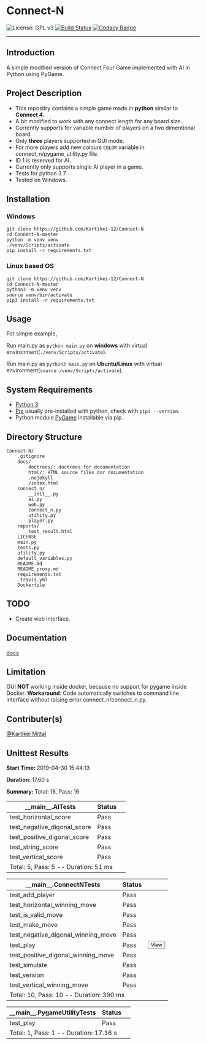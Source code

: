 # Connect-N

![License: GPL v3](https://img.shields.io/badge/License-GPLv3-blue.svg)
[![Build Status](https://travis-ci.org/Kartikei-12/Connect-N.svg?branch=master)](https://travis-ci.org/Kartikei-12/Connect-N)
[![Codacy Badge](https://api.codacy.com/project/badge/Grade/4a053ff3c19247958b88183242723d23)](https://www.codacy.com/app/Kartikei-12/Connect-N?utm_source=github.com&amp;utm_medium=referral&amp;utm_content=Kartikei-12/Connect-N&amp;utm_campaign=Badge_Grade)
<hr>

## Introduction

A simple modified version of Connect Four Game implemented with AI in Python using PyGame.

## Project Description

*  This repositry contains a simple game made in **python** similar to **Connect 4**.
*  A bit modified to work with any connect length for any board size.
*  Currently supports for variable number of players on a two dimentional board.
*  Only **three** players supported in GUI mode.
*  For more players add new colours `COLOR` variable in connect_n/pygame_utility.py file.
*  ID 1 is reserved for AI.
*  Currently only supports single AI player in a game.
*  Tests for python 3.7.
*  Tested on Windows.

## Installation

### Windows

    git clone https://github.com/Kartikei-12/Connect-N
    cd Connect-N-master
    python -m venv venv
    ./venv/Scripts/activate
    pip install -r requirements.txt

### Linux based OS

    git clone https://github.com/Kartikei-12/Connect-N
    cd Connect-N-master
    python3 -m venv venv
    source venv/bin/activate
    pip3 install -r requirements.txt

## Usage

For simple example,

Run main.py as `python main.py` on **windows** with virtual environment(`./venv/Scripts/activate`).

Run main.py as `python3 main.py` on **Ubuntu/Linux** with virtual environment(`source /venv/Scripts/activate`).

## System Requirements

*  [Python 3](https://www.python.org/)
*  [Pip](https://pypi.org/) usually pre-installed with python, check with `pip3 --version`.
*  Python module [PyGame](https://pypi.org/project/pygame/) installable via pip.

## Directory Structure

    Connect-N/
        .gitignore
        docs/
            doctrees/: doctrees for documentation
            html/: HTML source files dor documentation
            .nojekyll
            /index.html
        connect_n/
            __init__.py
            ai.py
            web.py
            connect_n.py
            utility.py
            player.py
        reports/
            test_result.html
        LICENSE
        main.py
        tests.py
        utility.py
        default_variables.py
        README.md
        README_proxy.md
        requirements.txt
        .travis.yml
        Dockerfile

## TODO

*  Create web interface.

## Documentation

[docs](https://kartikei-12.github.io/Connect-N/html/index.html)

## Limitation

GUI **NOT** working inside docker, because no support for pygame inside Docker.
**Workaround**: Code automatically switches to command line interface without raising error connect_n/connect_n.py. 

## Contributer(s)

[@Kartikei Mittal](https://github.com/Kartikei-12)



<!DOCTYPE html>
<html>

<body>
    <div class="container">
        <div class="row">
            <div class="col-xs-12">
                <h2 class="text-capitalize">Unittest Results</h2>
                <p class='attribute'><strong>Start Time: </strong>2019-04-30 15:44:13</p>
                <p class='attribute'><strong>Duration: </strong>17.60 s</p>
                <p class='attribute'><strong>Summary: </strong>Total: 16, Pass: 16</p>
            </div>
        </div>
        <div class="row">
            <div class="col-xs-12 col-sm-10 col-md-10">
                <table class='table table-hover table-responsive'>
                    <thead>
                        <tr>
                            <th>__main__.AITests</th>
                            <th>Status</th>
                            <th></th>
                        </tr>
                    </thead>
                    <tbody>
                        <tr class='success'>
                            <td class="col-xs-10">test_horizontal_score</td>
                            <td class="col-xs-1">
                                <span class="label label-success" style="display:block;width:40px;">Pass</span>
                            </td>
                            <td class="col-xs-1">
                            </td>
                        </tr>
                        <tr class='success'>
                            <td class="col-xs-10">test_negative_digonal_score</td>
                            <td class="col-xs-1">
                                <span class="label label-success" style="display:block;width:40px;">Pass</span>
                            </td>
                            <td class="col-xs-1">
                            </td>
                        </tr>
                        <tr class='success'>
                            <td class="col-xs-10">test_positive_digonal_score</td>
                            <td class="col-xs-1">
                                <span class="label label-success" style="display:block;width:40px;">Pass</span>
                            </td>
                            <td class="col-xs-1">
                            </td>
                        </tr>
                        <tr class='success'>
                            <td class="col-xs-10">test_string_score</td>
                            <td class="col-xs-1">
                                <span class="label label-success" style="display:block;width:40px;">Pass</span>
                            </td>
                            <td class="col-xs-1">
                            </td>
                        </tr>
                        <tr class='success'>
                            <td class="col-xs-10">test_vertical_score</td>
                            <td class="col-xs-1">
                                <span class="label label-success" style="display:block;width:40px;">Pass</span>
                            </td>
                            <td class="col-xs-1">
                            </td>
                        </tr>
                        <tr>
                            <td colspan="3">
                                Total: 5, Pass: 5 -- Duration: 51 ms
                            </td>
                        </tr>
                    </tbody>
                </table>
            </div>
        </div>
        <div class="row">
            <div class="col-xs-12 col-sm-10 col-md-10">
                <table class='table table-hover table-responsive'>
                    <thead>
                        <tr>
                            <th>__main__.ConnectNTests</th>
                            <th>Status</th>
                            <th></th>
                        </tr>
                    </thead>
                    <tbody>
                        <tr class='success'>
                            <td class="col-xs-10">test_add_player</td>
                            <td class="col-xs-1">
                                <span class="label label-success" style="display:block;width:40px;">Pass</span>
                            </td>
                            <td class="col-xs-1">
                            </td>
                        </tr>
                        <tr class='success'>
                            <td class="col-xs-10">test_horizontal_winning_move</td>
                            <td class="col-xs-1">
                                <span class="label label-success" style="display:block;width:40px;">Pass</span>
                            </td>
                            <td class="col-xs-1">
                            </td>
                        </tr>
                        <tr class='success'>
                            <td class="col-xs-10">test_is_valid_move</td>
                            <td class="col-xs-1">
                                <span class="label label-success" style="display:block;width:40px;">Pass</span>
                            </td>
                            <td class="col-xs-1">
                            </td>
                        </tr>
                        <tr class='success'>
                            <td class="col-xs-10">test_make_move</td>
                            <td class="col-xs-1">
                                <span class="label label-success" style="display:block;width:40px;">Pass</span>
                            </td>
                            <td class="col-xs-1">
                            </td>
                        </tr>
                        <tr class='success'>
                            <td class="col-xs-10">test_negative_digonal_winning_move</td>
                            <td class="col-xs-1">
                                <span class="label label-success" style="display:block;width:40px;">Pass</span>
                            </td>
                            <td class="col-xs-1">
                            </td>
                        </tr>
                        <tr class='success'>
                            <td class="col-xs-10">test_play</td>
                            <td class="col-xs-1">
                                <span class="label label-success" style="display:block;width:40px;">Pass</span>
                            </td>
                            <td class="col-xs-1">
                                <button class="btn btn-default btn-xs">View</button>
                            </td>
                        </tr>
                        <tr style="display:none;">
                            <td class="col-xs-9" colspan="3"><p>[[0 0 0 0 0 0 0]
 [0 0 0 0 0 0 0]
 [0 0 0 0 0 0 0]
 [0 0 0 0 0 0 0]
 [0 0 0 0 0 0 0]
 [0 0 0 0 0 0 0]]
[[0 0 0 0 0 0 0]
 [0 0 0 0 0 0 0]
 [0 0 0 0 0 0 0]
 [0 0 0 0 0 0 0]
 [0 0 0 0 0 0 0]
 [2 0 0 0 0 0 0]]
[[0 0 0 0 0 0 0]
 [0 0 0 0 0 0 0]
 [0 0 0 0 0 0 0]
 [0 0 0 0 0 0 0]
 [1 0 0 0 0 0 0]
 [2 0 0 0 0 0 0]]
[[0 0 0 0 0 0 0]
 [0 0 0 0 0 0 0]
 [0 0 0 0 0 0 0]
 [2 0 0 0 0 0 0]
 [1 0 0 0 0 0 0]
 [2 0 0 0 0 0 0]]
[[0 0 0 0 0 0 0]
 [0 0 0 0 0 0 0]
 [1 0 0 0 0 0 0]
 [2 0 0 0 0 0 0]
 [1 0 0 0 0 0 0]
 [2 0 0 0 0 0 0]]
[[0 0 0 0 0 0 0]
 [2 0 0 0 0 0 0]
 [1 0 0 0 0 0 0]
 [2 0 0 0 0 0 0]
 [1 0 0 0 0 0 0]
 [2 0 0 0 0 0 0]]
[[1 0 0 0 0 0 0]
 [2 0 0 0 0 0 0]
 [1 0 0 0 0 0 0]
 [2 0 0 0 0 0 0]
 [1 0 0 0 0 0 0]
 [2 0 0 0 0 0 0]]
[[1 0 0 0 0 0 0]
 [2 0 0 0 0 0 0]
 [1 0 0 0 0 0 0]
 [2 0 0 0 0 0 0]
 [1 0 0 0 0 0 0]
 [2 0 0 2 0 0 0]]
[[1 0 0 0 0 0 0]
 [2 0 0 0 0 0 0]
 [1 0 0 0 0 0 0]
 [2 0 0 0 0 0 0]
 [1 0 0 0 0 0 0]
 [2 0 1 2 0 0 0]]
[[1 0 0 0 0 0 0]
 [2 0 0 0 0 0 0]
 [1 0 0 0 0 0 0]
 [2 0 0 0 0 0 0]
 [1 0 0 2 0 0 0]
 [2 0 1 2 0 0 0]]
[[1 0 0 0 0 0 0]
 [2 0 0 0 0 0 0]
 [1 0 0 0 0 0 0]
 [2 0 0 0 0 0 0]
 [1 0 0 2 0 0 0]
 [2 0 1 2 1 0 0]]
[[1 0 0 0 0 0 0]
 [2 0 0 0 0 0 0]
 [1 0 0 0 0 0 0]
 [2 0 0 0 0 0 0]
 [1 0 2 2 0 0 0]
 [2 0 1 2 1 0 0]]
[[1 0 0 0 0 0 0]
 [2 0 0 0 0 0 0]
 [1 0 0 0 0 0 0]
 [2 0 0 1 0 0 0]
 [1 0 2 2 0 0 0]
 [2 0 1 2 1 0 0]]
[[1 0 0 0 0 0 0]
 [2 0 0 0 0 0 0]
 [1 0 0 0 0 0 0]
 [2 0 2 1 0 0 0]
 [1 0 2 2 0 0 0]
 [2 0 1 2 1 0 0]]
[[1 0 0 0 0 0 0]
 [2 0 0 0 0 0 0]
 [1 0 0 1 0 0 0]
 [2 0 2 1 0 0 0]
 [1 0 2 2 0 0 0]
 [2 0 1 2 1 0 0]]
[[1 0 0 0 0 0 0]
 [2 0 0 0 0 0 0]
 [1 0 2 1 0 0 0]
 [2 0 2 1 0 0 0]
 [1 0 2 2 0 0 0]
 [2 0 1 2 1 0 0]]
[[1 0 0 0 0 0 0]
 [2 0 0 0 0 0 0]
 [1 0 2 1 0 0 0]
 [2 0 2 1 0 0 0]
 [1 0 2 2 1 0 0]
 [2 0 1 2 1 0 0]]
[[1 0 0 0 0 0 0]
 [2 0 0 0 0 0 0]
 [1 0 2 1 0 0 0]
 [2 0 2 1 2 0 0]
 [1 0 2 2 1 0 0]
 [2 0 1 2 1 0 0]]
[[1 0 0 0 0 0 0]
 [2 0 0 0 0 0 0]
 [1 0 2 1 1 0 0]
 [2 0 2 1 2 0 0]
 [1 0 2 2 1 0 0]
 [2 0 1 2 1 0 0]]
[[1 0 0 0 0 0 0]
 [2 0 0 2 0 0 0]
 [1 0 2 1 1 0 0]
 [2 0 2 1 2 0 0]
 [1 0 2 2 1 0 0]
 [2 0 1 2 1 0 0]]
[[1 0 0 0 0 0 0]
 [2 0 1 2 0 0 0]
 [1 0 2 1 1 0 0]
 [2 0 2 1 2 0 0]
 [1 0 2 2 1 0 0]
 [2 0 1 2 1 0 0]]
[[1 0 0 0 0 0 0]
 [2 0 1 2 2 0 0]
 [1 0 2 1 1 0 0]
 [2 0 2 1 2 0 0]
 [1 0 2 2 1 0 0]
 [2 0 1 2 1 0 0]]
[[1 0 0 0 0 0 0]
 [2 0 1 2 2 0 0]
 [1 0 2 1 1 0 0]
 [2 0 2 1 2 0 0]
 [1 0 2 2 1 0 0]
 [2 1 1 2 1 0 0]]
[[1 0 0 0 0 0 0]
 [2 0 1 2 2 0 0]
 [1 0 2 1 1 0 0]
 [2 0 2 1 2 0 0]
 [1 2 2 2 1 0 0]
 [2 1 1 2 1 0 0]]
[[1 0 0 0 0 0 0]
 [2 0 1 2 2 0 0]
 [1 0 2 1 1 0 0]
 [2 1 2 1 2 0 0]
 [1 2 2 2 1 0 0]
 [2 1 1 2 1 0 0]]
Winner:  AI
[32m30-04-2019 at 15:44:13[0m: [1m
Winner: <class 'AI'> 2
        Players: [<connect_n.ai.AI object at 0x04FDFB50>, <connect_n.ai.AI object at 0x04FDFC10>]
        Game Sequence: [0, 1, 2, 3, 4, 5, 6, 0, 1, 2, 3, 4, 5, 6, 0, 1, 2, 3, 4, 5, 6, 0, 1, 2, 3, 4, 5, 6, 0, 1, 2, 3, 4, 5, 6, 0, 1, 2, 3, 4, 5, 6, 1, 2, 3, 4, 5, 6, 1, 2, 3, 4, 5, 6, 1, 2, 3, 4, 5, 6, 1, 2, 3, 4, 5, 6, 1, 2, 3, 4, 5, 6, 1, 2, 3, 4, 5, 6, 1, 2, 3, 4, 5, 6, 1, 2, 3, 4, 5, 6, 1, 2, 3, 4, 5, 6, 1, 2, 3, 4, 5, 6, 1, 2, 3, 4, 5, 6, 1, 2, 3, 4, 5, 6, 1, 2, 3, 4, 5, 6, 1, 2, 3, 4, 5, 6, 1, 2, 3, 4, 5, 6, 1, 2, 3, 4, 5, 6, 1, 2, 3, 4, 5, 6, 1, 2, 3, 4, 5, 6, 1, 2, 3, 4, 5, 6]

[0m
</p>
                            </td>
                        </tr>
                        <tr class='success'>
                            <td class="col-xs-10">test_positive_digonal_winning_move</td>
                            <td class="col-xs-1">
                                <span class="label label-success" style="display:block;width:40px;">Pass</span>
                            </td>
                            <td class="col-xs-1">
                            </td>
                        </tr>
                        <tr class='success'>
                            <td class="col-xs-10">test_simulate</td>
                            <td class="col-xs-1">
                                <span class="label label-success" style="display:block;width:40px;">Pass</span>
                            </td>
                            <td class="col-xs-1">
                            </td>
                        </tr>
                        <tr class='success'>
                            <td class="col-xs-10">test_version</td>
                            <td class="col-xs-1">
                                <span class="label label-success" style="display:block;width:40px;">Pass</span>
                            </td>
                            <td class="col-xs-1">
                            </td>
                        </tr>
                        <tr class='success'>
                            <td class="col-xs-10">test_vertical_winning_move</td>
                            <td class="col-xs-1">
                                <span class="label label-success" style="display:block;width:40px;">Pass</span>
                            </td>
                            <td class="col-xs-1">
                            </td>
                        </tr>
                        <tr>
                            <td colspan="3">
                                Total: 10, Pass: 10 -- Duration: 390 ms
                            </td>
                        </tr>
                    </tbody>
                </table>
            </div>
        </div>
        <div class="row">
            <div class="col-xs-12 col-sm-10 col-md-10">
                <table class='table table-hover table-responsive'>
                    <thead>
                        <tr>
                            <th>__main__.PygameUtilityTests</th>
                            <th>Status</th>
                            <th></th>
                        </tr>
                    </thead>
                    <tbody>
                        <tr class='success'>
                            <td class="col-xs-10">test_play</td>
                            <td class="col-xs-1">
                                <span class="label label-success" style="display:block;width:40px;">Pass</span>
                            </td>
                            <td class="col-xs-1">
                            </td>
                        </tr>
                        <tr>
                            <td colspan="3">
                                Total: 1, Pass: 1 -- Duration: 17.16 s
                            </td>
                        </tr>
                    </tbody>
                </table>
            </div>
        </div>
    </div></body></html>